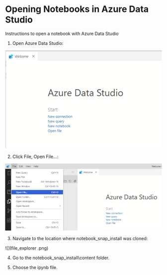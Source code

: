 # Opening Notebooks in Azure Data Studio

Instructions to open a notebook with Azure Data Studio

1. Open Azure Data Studio:

![](ADS.PNG)

2. Click File, Open File...:

![](open_file.png)

3. Navigate to the location where notebook_snap_install was cloned:

![](file_explorer .png)

4. Go to the notebook_snap_install\content folder.

5. Choose the ipynb file.

